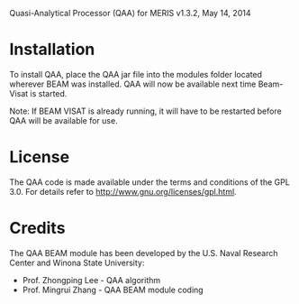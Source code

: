 
Quasi-Analytical Processor (QAA) for MERIS v1.3.2, May 14, 2014


Installation
============

To install QAA, place the QAA jar file into the modules folder located wherever 
BEAM was installed. QAA will now be available next time Beam-Visat is started.  

Note: If BEAM VISAT is already running, it will have to be restarted before QAA will
be available for use.

License
=======

The QAA code is made available under the terms and conditions of the GPL 3.0. For 
details refer to http://www.gnu.org/licenses/gpl.html.

Credits
=======

The QAA BEAM module has been developed by the U.S. Naval Research Center and Winona 
State University:
- Prof. Zhongping Lee - QAA algorithm 
- Prof. Mingrui Zhang - QAA BEAM module coding
